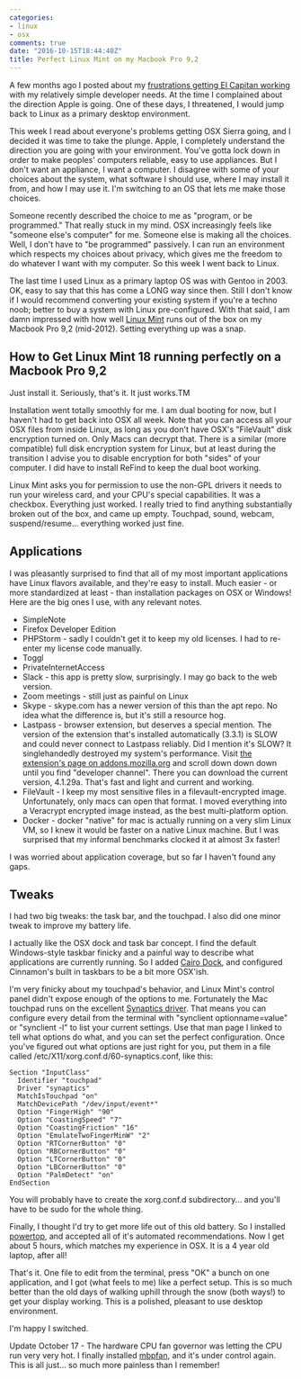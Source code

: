 ```yaml
---
categories:
- linux
- osx
comments: true
date: "2016-10-15T18:44:40Z"
title: Perfect Linux Mint on my Macbook Pro 9,2
---
```


A few months ago I posted about my [frustrations getting El Capitan working](/blog/2015/10/01/how-i-got-el-capitain-working-with-my-developer-tools/) with my relatively simple developer needs. At the time I complained about the direction Apple is going. One of these days, I threatened, I would jump back to Linux as a primary desktop environment.

This week I read about everyone's problems getting OSX Sierra going, and I decided it was time to take the plunge. Apple, I completely understand the direction you are going with your environment. You've gotta lock down in order to make peoples' computers reliable, easy to use appliances. But I don't want an appliance, I want a computer. I disagree with some of your choices about the system, what software I should use, where I may install it from, and how I may use it. I'm switching to an OS that lets me make those choices.

Someone recently described the choice to me as "program, or be programmed." That really stuck in my mind. OSX increasingly feels like "someone else's computer" for me. Someone else is making all the choices. Well, I don't have to "be programmed" passively. I can run an environment which respects my choices about privacy, which gives me the freedom to do whatever I want with my computer. So this week I went back to Linux.

The last time I used Linux as a primary laptop OS was with Gentoo in 2003. OK, easy to say that this has come a LONG way since then. Still I don't know if I would recommend converting your existing system if you're a techno noob; better to buy a system with Linux pre-configured. With that said, I am damn impressed with how well [Linux Mint](http://linuxmint.com/) runs out of the box on my Macbook Pro 9,2 (mid-2012). Setting everything up was a snap.

How to Get Linux Mint 18 running perfectly on a Macbook Pro 9,2
---

Just install it. Seriously, that's it. It just works.TM

Installation went totally smoothly for me. I am dual booting for now, but I haven't had to get back into OSX all week. Note that you can access all your OSX files from inside Linux, as long as you don't have OSX's "FileVault" disk encryption turned on. Only Macs can decrypt that. There is a similar (more compatible) full disk encryption system for Linux, but at least during the transition I advise you to disable encryption for both "sides" of your computer. I did have to install ReFind to keep the dual boot working.

Linux Mint asks you for permission to use the non-GPL drivers it needs to run your wireless card, and your CPU's special capabilities. It was a checkbox. Everything just worked. I really tried to find anything substantially broken out of the box, and came up empty. Touchpad, sound, webcam, suspend/resume... everything worked just fine. 

Applications
---

I was pleasantly surprised to find that all of my most important applications have Linux flavors available, and they're easy to install. Much easier - or more standardized at least - than installation packages on OSX or Windows! Here are the big ones I use, with any relevant notes.

* SimpleNote
* Firefox Developer Edition
* PHPStorm - sadly I couldn't get it to keep my old licenses. I had to re-enter my license code manually.
* Toggl
* PrivateInternetAccess
* Slack - this app is pretty slow, surprisingly. I may go back to the web version.
* Zoom meetings - still just as painful on Linux
* Skype - skype.com has a newer version of this than the apt repo. No idea what the difference is, but it's still a resource hog.
* Lastpass - browser extension, but deserves a special mention. The version of the extension that's installed automatically (3.3.1) is SLOW and could never connect to Lastpass reliably. Did I mention it's SLOW? It singlehandedly destroyed my system's performance. Visit [the extension's page on addons.mozilla.org]() and scroll down down down until you find "developer channel". There you can download the current version, 4.1.29a. That's fast and light and current and working. 
* FileVault - I keep my most sensitive files in a filevault-encrypted image. Unfortunately, only macs can open that format. I moved everything into a Veracrypt encrypted image instead, as the best multi-platform option.
* Docker - docker "native" for mac is actually running on a very slim Linux VM, so I knew it would be faster on a native Linux machine. But I was surprised that my informal benchmarks clocked it at almost 3x faster! 

I was worried about application coverage, but so far I haven't found any gaps.

Tweaks
---

I had two big tweaks: the task bar, and the touchpad. I also did one minor tweak to improve my battery life.

I actually like the OSX dock and task bar concept. I find the default Windows-style taskbar finicky and a painful way to describe what applications are currently running. So I added [Cairo Dock](https://glx-dock.org/), and configured Cinnamon's built in taskbars to be a bit more OSX'ish.

I'm very finicky about my touchpad's behavior, and Linux Mint's control panel didn't expose enough of the options to me. Fortunately the Mac touchpad runs on the excellent [Synaptics driver](ftp://www.x.org/pub/X11R7.5/doc/man/man4/synaptics.4.html). That means you can configure every detail from the terminal with "synclient optionname=value" or "synclient -l" to list your current settings. Use that man page I linked to tell what options do what, and you can set the perfect configuration. Once you've figured out what options are just right for you, put them in a file called /etc/X11/xorg.conf.d/60-synaptics.conf, like this:

```
Section "InputClass"
  Identifier "touchpad"
  Driver "synaptics"
  MatchIsTouchpad "on"
  MatchDevicePath "/dev/input/event*"
  Option "FingerHigh" "90"
  Option "CoastingSpeed" "7"
  Option "CoastingFriction" "16"
  Option "EmulateTwoFingerMinW" "2"
  Option "RTCornerButton" "0"
  Option "RBCornerButton" "0"
  Option "LTCornerButton" "0"
  Option "LBCornerButton" "0"
  Option "PalmDetect" "on"
EndSection
```

You will probably have to create the xorg.conf.d subdirectory... and you'll have to be sudo for the whole thing.

Finally, I thought I'd try to get more life out of this old battery. So I installed [powertop](https://01.org/powertop), and accepted all of it's automated recommendations. Now I get about 5 hours, which matches my experience in OSX. It is a 4 year old laptop, after all!

That's it. One file to edit from the terminal, press "OK" a bunch on one application, and I got (what feels to me) like a perfect setup. This is so much better than the old days of walking uphill through the snow (both ways!) to get your display working. This is a polished, pleasant to use desktop environment.

I'm happy I switched.


Update October 17 - The hardware CPU fan governor was letting the CPU run very very hot. I finally installed [mbpfan](https://github.com/dgraziotin/mbpfan), and it's under control again. This is all just... so much more painless than I remember!

